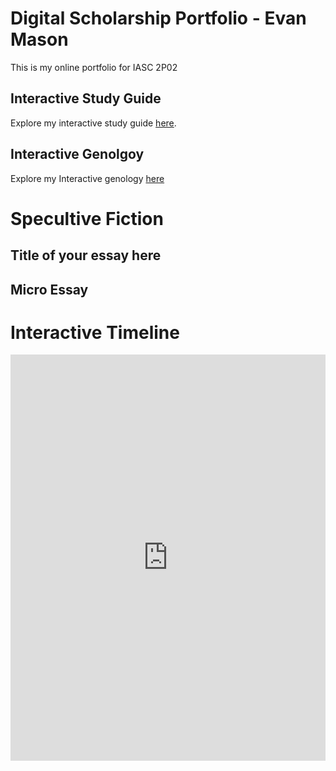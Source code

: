 # Digital Scholarship Portfolio - Evan Mason

This is my online portfolio for IASC 2P02

## Interactive Study Guide
Explore my interactive study guide [here](2P02Team1InteractiveStudyGuide.html).
## Interactive Genolgoy
Explore my Interactive genology [here](2p02InteractiveGeneology.html)

# Specultive Fiction
## Title of your essay here
## Micro Essay

# Interactive Timeline
<iframe src='https://cdn.knightlab.com/libs/timeline3/latest/embed/index.html?source=1D9DzvwIYFfd4155zc1NzqCj_wAcn9DP1fCr6mE0UrSc&font=Default&lang=en&initial_zoom=2&height=650' width='100%' height='650' webkitallowfullscreen mozallowfullscreen allowfullscreen frameborder='0'></iframe>
